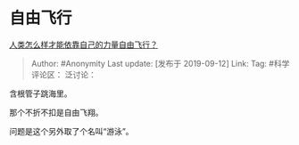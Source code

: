 # 自由飞行
[人类怎么样才能依靠自己的力量自由飞行？](https://www.zhihu.com/question/344694446/answer/821225310)

> Author: #Anonymity
> Last update: [发布于 2019-09-12]
> Link:
> Tag: #科学
> 评论区：
> 泛讨论：

含根管子跳海里。

那个不折不扣是自由飞翔。

问题是这个另外取了个名叫“游泳”。
